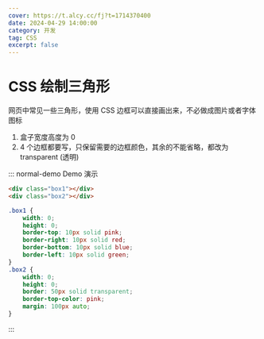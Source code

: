 ```yaml
---
cover: https://t.alcy.cc/fj?t=1714370400
date: 2024-04-29 14:00:00
category: 开发
tag: CSS
excerpt: false
---
```


# CSS 绘制三角形

网页中常见一些三角形，使用 CSS 边框可以直接画出来，不必做成图片或者字体图标

1. 盒子宽度高度为 0
2. 4 个边框都要写，只保留需要的边框颜色，其余的不能省略，都改为 transparent (透明)

::: normal-demo Demo 演示

```html
<div class="box1"></div>
<div class="box2"></div>
```

```css
.box1 {
	width: 0;
	height: 0;
	border-top: 10px solid pink;
	border-right: 10px solid red;
	border-bottom: 10px solid blue;
	border-left: 10px solid green;
}
.box2 {
	width: 0;
	height: 0;
	border: 50px solid transparent;
	border-top-color: pink;
	margin: 100px auto;
}
```

:::
